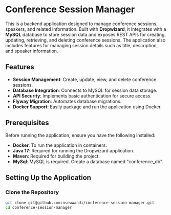 # Conference Session Manager

This is a backend application designed to manage conference sessions, speakers, and related information. Built with **Dropwizard**, it integrates with a **MySQL** database to store session data and exposes REST APIs for creating, updating, retrieving, and deleting conference sessions. The application also includes features for managing session details such as title, description, and speaker information.

## Features

- **Session Management**: Create, update, view, and delete conference sessions.
- **Database Integration**: Connects to MySQL for session data storage.
- **API Security**: Implements basic authentication for secure access.
- **Flyway Migration**: Automates database migrations.
- **Docker Support**: Easily package and run the application using Docker.

## Prerequisites

Before running the application, ensure you have the following installed:

- **Docker**: To run the application in containers.
- **Java 17**: Required for running the Dropwizard application.
- **Maven**: Required for building the project.
- **MySql**: MySQL is required. Create a database named "conference_db".

## Setting Up the Application

### Clone the Repository

```bash
git clone git@github.com:nsewwandi/conference-session-manager.git
cd conference-session-manager
```
